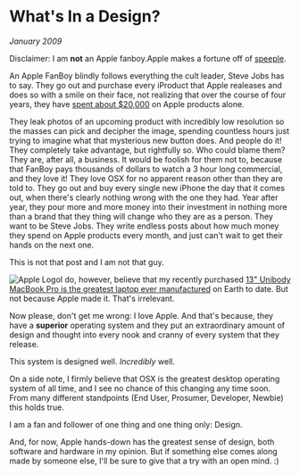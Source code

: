 # What's In a Design?
*January 2009*





  Disclaimer: I am **not** an Apple fanboy.Apple makes a fortune off of [speeple](http://www.squidoo.com/sheeple).

 An Apple FanBoy blindly follows everything the cult leader, Steve Jobs has to say. They go out and purchase every iProduct that Apple realeases and does so with a smile on their face, not realizing that over the course of four years, they have [spent about $20,000](http://calacanis.com/2009/08/08/the-case-against-apple-in-five-parts/) on Apple products alone.

 They leak photos of an upcoming product with incredibly low resolution so the masses can pick and decipher the image, spending countless hours just trying to imagine what that mysterious new button does. And people do it! They completely take advantage, but rightfully so. Who could blame them? They are, after all, a business. It would be foolish for them not to, because that FanBoy pays thousands of dollars to watch a 3 hour long commercial, and they love it! They love OSX for no apparent reason other than they are told to. They go out and buy every single new iPhone the day that it comes out, when there's clearly nothing wrong with the one they had. Year after year, they pour more and more money into their investment in nothing more than a brand that they thing will change who they are as a person. They want to be Steve Jobs. They write endless posts about how much money they spend on Apple products every month, and just can't wait to get their hands on the next one.

 This is not that post and I am not that guy.

 ![](http://pcmacsmackdown.com/wp-content/uploads/2009/01/apple-logo1.jpg "Apple Logo")I do, however, believe that my recently purchased [13" Unibody MacBook Pro is the greatest laptop ever manufactured](http://kennethreitz.com/blog/i-finally-got-a-macbook/) on Earth to date. But not because Apple made it. That's irrelevant.

 Now please, don't get me wrong: I love Apple. And that's because, they have a **superior** operating system and they put an extraordinary amount of design and thought into every nook and cranny of every system that they release.

 This system is designed well. *Incredibly* well.

 On a side note, I firmly believe that OSX is the greatest desktop operating system of all time, and I see no chance of this changing any time soon. From many different standpoints (End User, Prosumer, Developer, Newbie) this holds true.

 I am a fan and follower of one thing and one thing only: Design.

 And, for now, Apple hands\-down has the greatest sense of design, both software and hardware in my opinion. But if something else comes along made by someone else, I'll be sure to give that a try with an open mind. :)

  